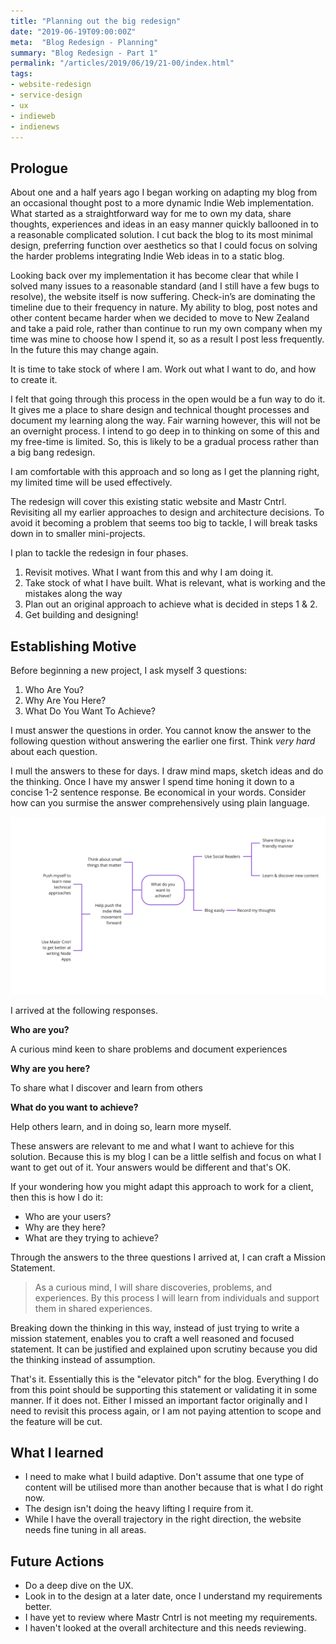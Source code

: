 ```yaml
---
title: "Planning out the big redesign"
date: "2019-06-19T09:00:00Z"
meta:  "Blog Redesign - Planning"
summary: "Blog Redesign - Part 1"
permalink: "/articles/2019/06/19/21-00/index.html"
tags:
- website-redesign
- service-design
- ux
- indieweb
- indienews
---
```


## Prologue

About one and a half years ago I began working on adapting my blog from an occasional thought post to a more dynamic Indie Web implementation. What started as a straightforward way for me to own my data, share thoughts, experiences and ideas in an easy manner quickly ballooned in to a reasonable complicated solution. I cut back the blog to its most minimal design, preferring function over aesthetics so that I could focus on solving the harder problems integrating Indie Web ideas in to a static blog.

Looking back over my implementation it has become clear that while I solved many issues to a reasonable standard (and I still have a few bugs to resolve), the website itself is now suffering. Check-in’s are dominating the timeline due to their frequency in nature. My ability to blog, post notes and other content became harder when we decided to move to New Zealand and take a paid role, rather than continue to run my own company when my time was mine to choose how I spend it, so as a result I post less frequently. In the future this may change again.

It is time to take stock of where I am. Work out what I want to do, and how to create it.

I felt that going through this process in the open would be a fun way to do it. It gives me a place to share design and technical thought processes and document my learning along the way. Fair warning however, this will not be an overnight process. I intend to go deep in to thinking on some of this and my free-time is limited. So, this is likely to be a gradual process rather than a big bang redesign.

I am comfortable with this approach and so long as I get the planning right, my limited time will be used effectively.

The redesign will cover this existing static website and Mastr Cntrl. Revisiting all my earlier approaches to design and architecture decisions. To avoid it becoming a problem that seems too big to tackle, I will break tasks down in to smaller mini-projects.

I plan to tackle the redesign in four phases.

1. Revisit motives. What I want from this and why I am doing it.
2. Take stock of what I have built. What is relevant, what is working and the mistakes along the way
3. Plan out an original approach to achieve what is decided in steps 1 & 2.
4. Get building and designing!

## Establishing Motive

Before beginning a new project, I ask myself 3 questions:

1. Who Are You?
2. Why Are You Here?
3. What Do You Want To Achieve?

I must answer the questions in order. You cannot know the answer to the following question without answering the earlier one first. Think *very hard* about each question.

I mull the answers to these for days. I draw mind maps, sketch ideas and do the thinking. Once I have my answer I spend time honing it down to a concise 1-2 sentence response. Be economical in your words. Consider how can you surmise the answer comprehensively using plain language.

<img src="/images/blog/2019-06-19/mind-map.jpg" width="612" alt="A mind map diagram detailing how I arrived at my current ideas" class="w-100"/>

I arrived at the following responses.

**Who are you?**

A curious mind keen to share problems and document experiences

**Why are you here?**

To share what I discover and learn from others

**What do you want to achieve?**

Help others learn, and in doing so, learn more myself.

These answers are relevant to me and what I want to achieve for this solution. Because this is my blog I can be a little selfish and focus on what I want to get out of it. Your answers would be different and that's OK.

If your wondering  how you might adapt this approach to work for a client, then this is how I do it:

- Who are your users?
- Why are they here?
- What are they trying to achieve?

Through the answers to the three questions I arrived at, I can craft a Mission Statement.

> As a curious mind, I will share discoveries, problems, and experiences. By this process I will learn from individuals and support them in shared experiences.

Breaking down the thinking in this way, instead of just trying to write a mission statement, enables you to craft a well reasoned and focused statement. It can be justified and explained upon scrutiny because you did the thinking instead of assumption.

That's it. Essentially this is the "elevator pitch" for the blog. Everything I do from this point should be supporting this statement or validating it in some manner. If it does not. Either I missed an important factor originally and I need to revisit this process again, or I am not paying attention to scope and the feature will be cut.

## What I learned

- I need to make what I build adaptive. Don't assume that one type of content will be utilised more than another because that is what I do right now.
- The design isn't doing the heavy lifting I require from it.
- While I have the overall trajectory in the right direction, the website needs fine tuning in all areas.

## Future Actions

- Do a deep dive on the UX.
- Look in to the design at  a later date, once I understand my requirements better.
- I have yet to review where Mastr Cntrl is not meeting my requirements.
- I haven't looked at the overall architecture and this needs reviewing.
